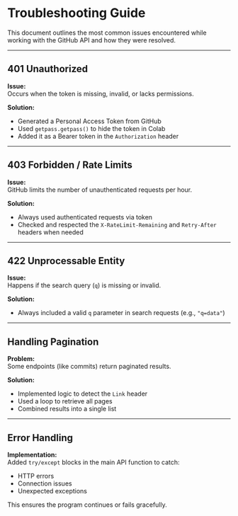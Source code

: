 
# Troubleshooting Guide

This document outlines the most common issues encountered while working with the GitHub API and how they were resolved.

---

## 401 Unauthorized

**Issue:**  
Occurs when the token is missing, invalid, or lacks permissions.

**Solution:**  
- Generated a Personal Access Token from GitHub
- Used `getpass.getpass()` to hide the token in Colab
- Added it as a Bearer token in the `Authorization` header

---

## 403 Forbidden / Rate Limits

**Issue:**  
GitHub limits the number of unauthenticated requests per hour.

**Solution:**  
- Always used authenticated requests via token
- Checked and respected the `X-RateLimit-Remaining` and `Retry-After` headers when needed

---

## 422 Unprocessable Entity

**Issue:**  
Happens if the search query (`q`) is missing or invalid.

**Solution:**  
- Always included a valid `q` parameter in search requests (e.g., `"q=data"`)

---

## Handling Pagination

**Problem:**  
Some endpoints (like commits) return paginated results.

**Solution:**  
- Implemented logic to detect the `Link` header
- Used a loop to retrieve all pages
- Combined results into a single list

---

## Error Handling

**Implementation:**  
Added `try/except` blocks in the main API function to catch:
- HTTP errors
- Connection issues
- Unexpected exceptions

This ensures the program continues or fails gracefully.
